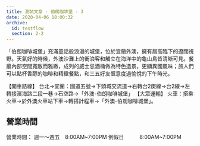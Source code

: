 ```yaml
---
title: 測試文章 - 伯朗咖啡堡 - 3
date: 2020-04-06 18:00:32
archive: 
  id: testflow
  section: 2-2
---
```


「伯朗咖啡城堡」充滿童話般浪漫的城堡，位於宜蘭外澳，擁有居高臨下的遼闊視野。天氣好的時候，外澳沙灘上的衝浪客和觸立在海洋中的龜山島皆清晰可見。餐廳內部空間寬敞而雅緻，成列的威士忌酒桶做為特色造景，更顯異國風味；旅人們可以點杯香醇的咖啡和精緻餐點，和三五好友愜意度過愉悅的下午時光。

<!-- more -->

【開車路線】
台北→宜蘭：國道五號→下頭城交流道→右轉台2庚線→台2線→左轉接濱海路二段一巷→石空路→「外澳-伯朗咖啡城堡」
【大眾運輸】
火車：搭乘火車→於外澳火車站下車→轉搭計程車→「外澳-伯朗咖啡城堡」。


## 營業時間

營業時間：
週一～週五　8:00AM~7:00PM
例假日　　　8:00AM~7:00PM

